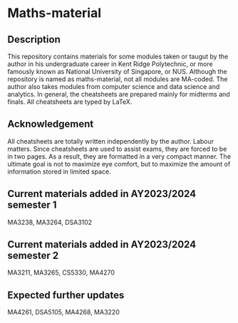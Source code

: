 # Maths-material
## Description
This repository contains materials for some modules taken or taugut by the author in his undergraduate career in Kent Ridge Polytechnic, or more famously known as National University of Singapore, or NUS. Although the repository is named as maths-material, not all modules are MA-coded. The author also takes modules from computer science and data science and analytics. In general, the cheatsheets are prepared mainly for midterms and finals. All cheatsheets are typed by LaTeX.
## Acknowledgement
All cheatsheets are totally written independently by the author. Labour matters. Since cheatsheets are used to assist exams, they are forced to be in two pages. As a result, they are formatted in a very compact manner. The ultimate goal is not to maximize eye comfort, but to maximize the amount of information stored in limited space.
## Current materials added in AY2023/2024 semester 1
MA3238, MA3264, DSA3102
## Current materials added in AY2023/2024 semester 2
MA3211, MA3265, CS5330, MA4270
## Expected further updates
MA4261, DSA5105, MA4268, MA3220
